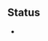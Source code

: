 

## Status

- [littlefs-fuse]: ![littlefs-fuse](https://github.com/geky/littlefs-test-repo.post-release/workflows/littlefs-fuse/badge.svg)

[littlefs-fuse]: https://github.com/littlefs-project/littlefs-fuse
